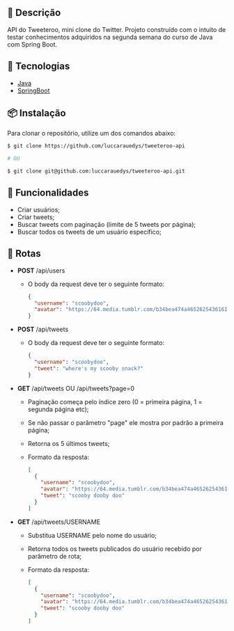 ## 📝 Descrição

API do Tweeteroo, mini clone do Twitter. Projeto construído com o intuito de testar conhecimentos adquiridos na segunda semana do curso de Java com Spring Boot.

## 🚀 Tecnologias

- [Java](https://www.java.com)
- [SpringBoot](https://spring.io/projects/spring-boot)

## 📦 Instalação

Para clonar o repositório, utilize um dos comandos abaixo:

```bash
$ git clone https://github.com/luccarauedys/tweeteroo-api

# OU

$ git clone git@github.com:luccarauedys/tweeteroo-api.git
```

## 📌 Funcionalidades

- Criar usuários;
- Criar tweets;
- Buscar tweets com paginação (limite de 5 tweets por página);
- Buscar todos os tweets de um usuário específico;

## 🔀 Rotas

- **POST** /api/users

  - O body da request deve ter o seguinte formato:
    ```json
    {
      "username": "scoobydoo",
      "avatar": "https://64.media.tumblr.com/b34bea474a465262543616113324ed1a/313038784a1dcba5-75/s640x960/4d2d099944ba5aa480a5abe48555d794c64078e1.png"
    }
    ```

- **POST** /api/tweets

  - O body da request deve ter o seguinte formato:

    ```json
    {
      "username": "scoobydoo",
      "tweet": "where's my scooby snack?"
    }
    ```

- **GET** /api/tweets OU /api/tweets?page=0

  - Paginação começa pelo índice zero (0 = primeira página, 1 = segunda página etc);
  - Se não passar o parâmetro "page" ele mostra por padrão a primeira página;
  - Retorna os 5 últimos tweets;
  - Formato da resposta:

    ```json
    [
      {
        "username": "scoobydoo",
        "avatar": "https://64.media.tumblr.com/b34bea474a465262543616113324ed1a/313038784a1dcba5-75/s640x960/4d2d099944ba5aa480a5abe48555d794c64078e1.png",
        "tweet": "scooby dooby doo"
      }
    ]
    ```

- **GET** /api/tweets/USERNAME

  - Substitua USERNAME pelo nome do usuário;
  - Retorna todos os tweets publicados do usuário recebido por parâmetro de rota;
  - Formato da resposta:

    ```json
    [
      {
        "username": "scoobydoo",
        "avatar": "https://64.media.tumblr.com/b34bea474a465262543616113324ed1a/313038784a1dcba5-75/s640x960/4d2d099944ba5aa480a5abe48555d794c64078e1.png",
        "tweet": "scooby dooby doo"
      }
    ]
    ```
